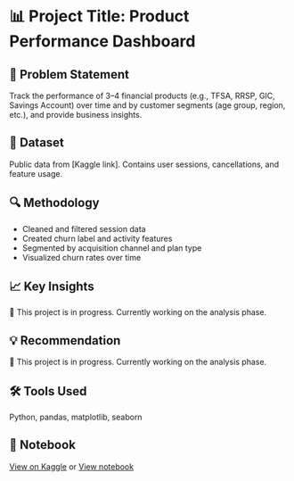 # 📊 Project Title: Product Performance Dashboard

## 🧠 Problem Statement
Track the performance of 3–4 financial products (e.g., TFSA, RRSP, GIC, Savings Account) over time and by customer segments (age group, region, etc.), and provide business insights.

## 📁 Dataset
Public data from [Kaggle link]. Contains user sessions, cancellations, and feature usage.

## 🔍 Methodology
- Cleaned and filtered session data
- Created churn label and activity features
- Segmented by acquisition channel and plan type
- Visualized churn rates over time

## 📈 Key Insights
🚧 This project is in progress. Currently working on the analysis phase.

## 💡 Recommendation
🚧 This project is in progress. Currently working on the analysis phase.

## 🛠️ Tools Used
Python, pandas, matplotlib, seaborn

## 🔗 Notebook
[View on Kaggle](your-kaggle-link) or [View notebook](link-to-ipynb)
